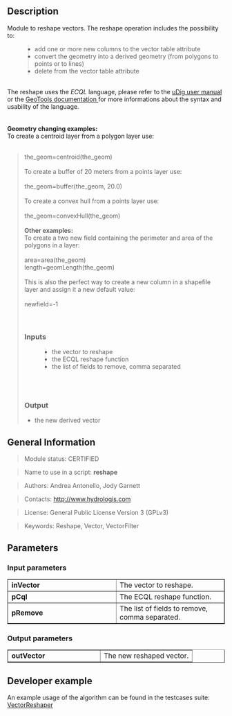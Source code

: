 <h2>Description</h2>

Module to reshape vectors. The reshape operation includes the
possibility to:
<ul>
<blockquote><li>add one or more new columns to the vector table attribute</li>
<li>convert the geometry into a derived geometry (from polygons to<br>
points or to lines)</li>
<li>delete from the vector table attribute</li>
</ul>
<br>
The reshape uses the <i>ECQL</i> language, please refer to the <a href='http://udig.refractions.net/confluence/display/EN/Common+Query+Language'>
uDig user manual </a> or the <a href='http://docs.geotools.org/latest/userguide/library/cql/cql.html'>
GeoTools documentation </a> for more informations about the syntax and<br>
usability of the language.<br>
<br>
<br>
<b>Geometry changing examples:</b>
<br>
To create a centroid layer from a polygon layer use:<br>
<br>
</blockquote><blockquote>the_geom=centroid(the_geom)<br>
<br>
To create a buffer of 20 meters from a points layer use:<br>
<br>
the_geom=buffer(the_geom, 20.0)<br>
<br>
To create a convex hull from a points layer use:<br>
<br>
the_geom=convexHull(the_geom)<br>
<br>
<b>Other examples:</b>
<br>
To create a two new field containing the perimeter and area of the<br>
polygons in a layer:<br>
<br>
area=area(the_geom)<br>
length=geomLength(the_geom)<br>
<br>
This is also the perfect way to create a new column in a shapefile<br>
layer and assign it a new default value:<br>
<br>
newfield=-1<br>
<br>
<br>
<h3>Inputs</h3>
<ul>
<blockquote><li>the vector to reshape</li>
<li>the ECQL reshape function</li>
<li>the list of fields to remove, comma separated</li>
</ul>
<br>
<br>
<h3>Output</h3>
<ul>
<li>the new derived vector</li>
</ul></blockquote></blockquote>


<h2>General Information</h2>

<blockquote>Module status: CERTIFIED</blockquote>

<blockquote>Name to use in a script: <b>reshape</b></blockquote>

<blockquote>Authors: Andrea Antonello, Jody Garnett</blockquote>

<blockquote>Contacts: <a href='http://www.hydrologis.com'>http://www.hydrologis.com</a></blockquote>

<blockquote>License: General Public License Version 3 (GPLv3)</blockquote>

<blockquote>Keywords: Reshape, Vector, VectorFilter</blockquote>


<h2>Parameters</h2>

<h3>Input parameters</h3>
<table cellpadding='10' width='70%' border='1'>
<tr>
<td width='50%'> <b>inVector</b> </td><td width='50%'> The vector to reshape. </td>
</tr>
<tr>
<td width='50%'> <b>pCql</b> </td><td width='50%'> The ECQL reshape function. </td>
</tr>
<tr>
<td width='50%'> <b>pRemove</b> </td><td width='50%'> The list of fields to remove, comma separated. </td>
</tr>
</table>

<h3>Output parameters</h3>
<table cellpadding='10' width='70%' border='1'>
<tr>
<td width='50%'> <b>outVector</b> </td><td width='50%'> The new reshaped vector. </td>
</tr>
</table>

<h2>Developer example</h2>

An example usage of the algorithm can be found in the testcases suite:<br>
<a href='http://code.google.com/p/jgrasstools/source/browse/jgrassgears/src/test/java/org/jgrasstools/gears/modules/TestVectorReshaper.java'>VectorReshaper</a>
